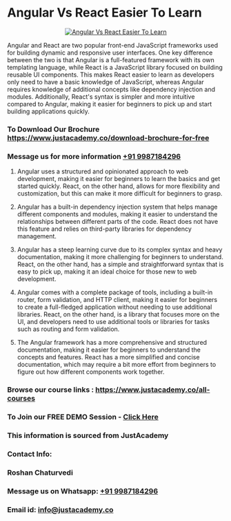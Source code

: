 # Angular Vs React Easier To Learn

<p align="center">
  <a href="https://justacademy.co/course-detail/angular-training">
    <img src="https://justacademy.co/storage2/course_image/1676637041_course_image.webp" alt="Angular Vs React Easier To Learn">
  </a>
</p>


Angular and React are two popular front-end JavaScript frameworks used for building dynamic and responsive user interfaces. One key difference between the two is that Angular is a full-featured framework with its own templating language, while React is a JavaScript library focused on building reusable UI components. This makes React easier to learn as developers only need to have a basic knowledge of JavaScript, whereas Angular requires knowledge of additional concepts like dependency injection and modules. Additionally, React's syntax is simpler and more intuitive compared to Angular, making it easier for beginners to pick up and start building applications quickly.
### To Download Our Brochure https://www.justacademy.co/download-brochure-for-free
### Message us for more information [+91 9987184296](https://api.whatsapp.com/send?phone=919987184296)
1) Angular uses a structured and opinionated approach to web development, making it easier for beginners to learn the basics and get started quickly. React, on the other hand, allows for more flexibility and customization, but this can make it more difficult for beginners to grasp.

2) Angular has a built-in dependency injection system that helps manage different components and modules, making it easier to understand the relationships between different parts of the code. React does not have this feature and relies on third-party libraries for dependency management.

3) Angular has a steep learning curve due to its complex syntax and heavy documentation, making it more challenging for beginners to understand. React, on the other hand, has a simple and straightforward syntax that is easy to pick up, making it an ideal choice for those new to web development.

4) Angular comes with a complete package of tools, including a built-in router, form validation, and HTTP client, making it easier for beginners to create a full-fledged application without needing to use additional libraries. React, on the other hand, is a library that focuses more on the UI, and developers need to use additional tools or libraries for tasks such as routing and form validation.

5) The Angular framework has a more comprehensive and structured documentation, making it easier for beginners to understand the concepts and features. React has a more simplified and concise documentation, which may require a bit more effort from beginners to figure out how different components work together.

### Browse our course links : https://www.justacademy.co/all-courses 
### To Join our FREE DEMO Session - [Click Here](https://www.justacademy.co/register-for-course-demo)


### This information is sourced from JustAcademy
### Contact Info:
### Roshan Chaturvedi
### Message us on Whatsapp: [+91 9987184296](https://api.whatsapp.com/send?phone=919987184296)
### Email id: [info@justacademy.co](mailto:info@justacademy.co)
                    